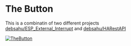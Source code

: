 # The Button

This is a combinatin of two different projects [debsahu/ESP_External_Interrupt](https://github.com/debsahu/ESP_External_Interrupt) and [debsahu/HARestAPI](https://github.com/debsahu/HARestAPI)

[![TheButton](https://img.youtube.com/vi/QOnNf9LtF_8/0.jpg)](https://www.youtube.com/watch?v=QOnNf9LtF_8)

